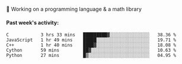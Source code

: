 
:large_blue_circle: Working on a programming language & a math library

#### Past week's activity:
<!--START_SECTION:waka-->
```text
C            3 hrs 33 mins   █████████▓░░░░░░░░░░░░░░░   38.36 % 
JavaScript   1 hr 49 mins    █████░░░░░░░░░░░░░░░░░░░░   19.71 % 
C++          1 hr 40 mins    ████▓░░░░░░░░░░░░░░░░░░░░   18.08 % 
Cython       59 mins         ██▓░░░░░░░░░░░░░░░░░░░░░░   10.63 % 
Python       27 mins         █▒░░░░░░░░░░░░░░░░░░░░░░░   04.95 % 
```
<!--END_SECTION:waka-->
